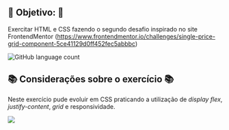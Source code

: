 ## 🎯 Objetivo: 🎯

Exercitar HTML e CSS fazendo o segundo desafio inspirado no site FrontendMentor (https://www.frontendmentor.io/challenges/single-price-grid-component-5ce41129d0ff452fec5abbbc)

![GitHub language count](https://img.shields.io/github/languages/count/agathateixeira/exercicios-html-e-css)

## 📚 Considerações sobre o exercício 📚

Neste exercício pude evoluir em CSS praticando a utilização de _display flex_, _justify-content_, _grid_ e responsividade.

<img src='https://github.com/agathateixeira/exercicios-html-e-css/blob/main/21-exercicio/images/readme.PNG?raw=true'>

